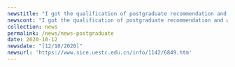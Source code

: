 ```yaml
---
newstitle: "I got the qualification of postgraduate recommendation and was admitted by UESTC. I will start a new journey soon."
newscont: "I got the qualification of postgraduate recommendation and was admitted by UESTC. I will start a new journey soon."
collection: news
permalink: /news/news-postgraduate 
date: 2020-10-12
newsdate: "[12/10/2020]"
newsurl: 'https://www.sice.uestc.edu.cn/info/1142/6849.htm'
---
```


